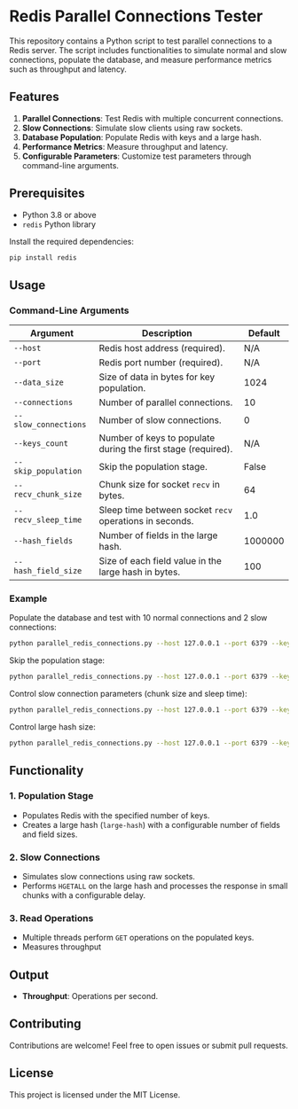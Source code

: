 # Redis Parallel Connections Tester

This repository contains a Python script to test parallel connections to a Redis server. The script includes functionalities to simulate normal and slow connections, populate the database, and measure performance metrics such as throughput and latency.

## Features

1. **Parallel Connections**: Test Redis with multiple concurrent connections.
2. **Slow Connections**: Simulate slow clients using raw sockets.
3. **Database Population**: Populate Redis with keys and a large hash.
4. **Performance Metrics**: Measure throughput and latency.
5. **Configurable Parameters**: Customize test parameters through command-line arguments.

## Prerequisites

- Python 3.8 or above
- `redis` Python library

Install the required dependencies:
```bash
pip install redis
```

## Usage

### Command-Line Arguments

| Argument              | Description                                                      | Default     |
|-----------------------|------------------------------------------------------------------|-------------|
| `--host`              | Redis host address (required).                                  | N/A         |
| `--port`              | Redis port number (required).                                   | N/A         |
| `--data_size`         | Size of data in bytes for key population.                      | 1024        |
| `--connections`       | Number of parallel connections.                                | 10          |
| `--slow_connections`  | Number of slow connections.                                     | 0           |
| `--keys_count`        | Number of keys to populate during the first stage (required).  | N/A         |
| `--skip_population`   | Skip the population stage.                                      | False       |
| `--recv_chunk_size`   | Chunk size for socket `recv` in bytes.                         | 64          |
| `--recv_sleep_time`   | Sleep time between socket `recv` operations in seconds.        | 1.0         |
| `--hash_fields`       | Number of fields in the large hash.                            | 1000000     |
| `--hash_field_size`   | Size of each field value in the large hash in bytes.           | 100         |

### Example

Populate the database and test with 10 normal connections and 2 slow connections:
```bash
python parallel_redis_connections.py --host 127.0.0.1 --port 6379 --keys_count 1000 --connections 10 --slow_connections 2
```

Skip the population stage:
```bash
python parallel_redis_connections.py --host 127.0.0.1 --port 6379 --keys_count 1000 --connections 10 --slow_connections 2 --skip_population
```

Control slow connection parameters (chunk size and sleep time):
```bash
python parallel_redis_connections.py --host 127.0.0.1 --port 6379 --keys_count 1000 --connections 10 --slow_connections 2 --recv_chunk_size 128 --recv_sleep_time 0.5
```

Control large hash size:
```bash
python parallel_redis_connections.py --host 127.0.0.1 --port 6379 --keys_count 1000 --connections 10 --hash_fields 500000 --hash_field_size 200
```

## Functionality

### 1. **Population Stage**
- Populates Redis with the specified number of keys.
- Creates a large hash (`large-hash`) with a configurable number of fields and field sizes.

### 2. **Slow Connections**
- Simulates slow connections using raw sockets.
- Performs `HGETALL` on the large hash and processes the response in small chunks with a configurable delay.

### 3. **Read Operations**
- Multiple threads perform `GET` operations on the populated keys.
- Measures throughput

## Output

- **Throughput**: Operations per second.

## Contributing

Contributions are welcome! Feel free to open issues or submit pull requests.

## License

This project is licensed under the MIT License.

